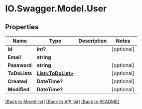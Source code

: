 # IO.Swagger.Model.User
## Properties

Name | Type | Description | Notes
------------ | ------------- | ------------- | -------------
**Id** | **int?** |  | [optional] 
**Email** | **string** |  | 
**Password** | **string** |  | [optional] 
**ToDoLists** | [**List&lt;ToDoList&gt;**](ToDoList.md) |  | [optional] 
**Created** | **DateTime?** |  | [optional] 
**Modified** | **DateTime?** |  | [optional] 

[[Back to Model list]](../README.md#documentation-for-models) [[Back to API list]](../README.md#documentation-for-api-endpoints) [[Back to README]](../README.md)

